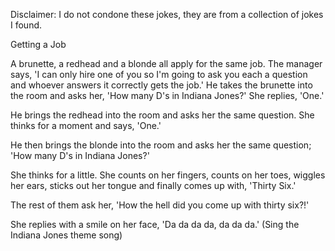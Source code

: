 Disclaimer: I do not condone these jokes, they are from a collection of jokes I found.

Getting a Job

A brunette, a redhead and a blonde all apply for the same job. The manager says, 'I can only hire one of you so I'm going to ask you each a question and whoever answers it correctly gets the job.' He takes the brunette into the room and asks her, 'How many D's in Indiana Jones?' She replies, 'One.'

He brings the redhead into the room and asks her the same question. She thinks for a moment and says, 'One.'

He then brings the blonde into the room and asks her the same question; 'How many D's in Indiana Jones?'

She thinks for a little. She counts on her fingers, counts on her toes, wiggles her ears, sticks out her tongue and finally comes up with, 'Thirty Six.'

The rest of them ask her, 'How the hell did you come up with thirty six?!'

She replies with a smile on her face, 'Da da da da, da da da.' (Sing the Indiana Jones theme song)

